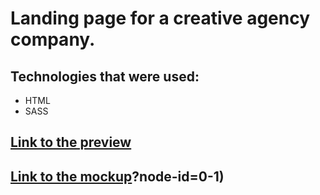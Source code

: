 # Landing page for a creative agency company.

## Technologies that were used:
  - HTML
  - SASS

## [Link to the preview](https://vazilx.github.io/dia_landing-page/)

## [Link to the mockup](https://www.figma.com/design/7qwsWggv9BAxMi2VPhBuPr/Air-(formerly-Dia))?node-id=0-1)
